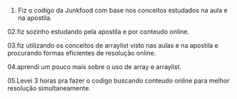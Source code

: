 01. Fiz o codigo da Junkfood com base nos conceitos estudados na aula e na apostila.

02.fiz sozinho estudando pela apostila e por conteudo online.

03.fiz utilizando os conceitos de arraylist visto nas aulas e na apostila e procurando formas eficientes de resolução online.

04.aprendi um pouco mais sobre o uso de array e arraylist.

05.Levei 3 horas pra fazer o codigo buscando conteudo online para melhor resolução simultaneamente. 
